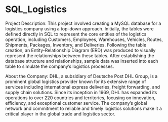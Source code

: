 # SQL_Logistics
Project Description:
This project involved creating a MySQL database for a logistics company using a top-down approach. Initially, the tables were defined directly in SQL to represent the core entities of the logistics operation, including Customers, Employees, Warehouses, Vehicles, Routes, Shipments, Packages, Inventory, and Deliveries. Following the table creation, an Entity-Relationship Diagram (ERD) was produced to visually represent the relationships between these tables. After establishing the database structure and relationships, sample data was inserted into each table to simulate the company’s logistics processes.

About the Company:
DHL, a subsidiary of Deutsche Post DHL Group, is a prominent global logistics provider known for its extensive range of services including international express deliveries, freight forwarding, and supply chain solutions. Since its inception in 1969, DHL has expanded its operations to over 220 countries and territories, focusing on innovation, efficiency, and exceptional customer service. The company’s global network and commitment to reliable and timely logistics solutions make it a critical player in the global trade and logistics sector.
